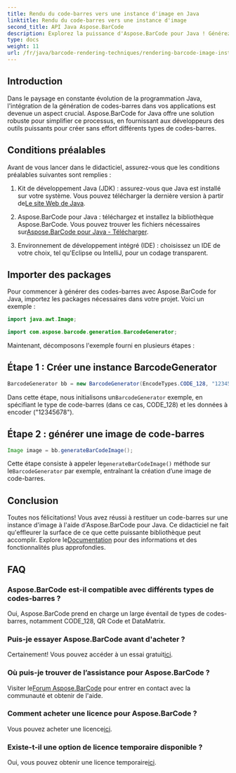 ```yaml
---
title: Rendu du code-barres vers une instance d'image en Java
linktitle: Rendu du code-barres vers une instance d'image
second_title: API Java Aspose.BarCode
description: Explorez la puissance d'Aspose.BarCode pour Java ! Générez sans effort des codes-barres de différents types à l’aide de cette bibliothèque robuste.
type: docs
weight: 11
url: /fr/java/barcode-rendering-techniques/rendering-barcode-image-instance/
---
```


## Introduction

Dans le paysage en constante évolution de la programmation Java, l'intégration de la génération de codes-barres dans vos applications est devenue un aspect crucial. Aspose.BarCode for Java offre une solution robuste pour simplifier ce processus, en fournissant aux développeurs des outils puissants pour créer sans effort différents types de codes-barres.

## Conditions préalables

Avant de vous lancer dans le didacticiel, assurez-vous que les conditions préalables suivantes sont remplies :

1.  Kit de développement Java (JDK) : assurez-vous que Java est installé sur votre système. Vous pouvez télécharger la dernière version à partir de[Le site Web de Java](https://www.oracle.com/java/technologies/javase-downloads.html).

2.  Aspose.BarCode pour Java : téléchargez et installez la bibliothèque Aspose.BarCode. Vous pouvez trouver les fichiers nécessaires sur[Aspose.BarCode pour Java - Télécharger](https://releases.aspose.com/barcode/java/).

3. Environnement de développement intégré (IDE) : choisissez un IDE de votre choix, tel qu'Eclipse ou IntelliJ, pour un codage transparent.

## Importer des packages

Pour commencer à générer des codes-barres avec Aspose.BarCode for Java, importez les packages nécessaires dans votre projet. Voici un exemple :

```java
import java.awt.Image;

import com.aspose.barcode.generation.BarcodeGenerator;
```

Maintenant, décomposons l'exemple fourni en plusieurs étapes :

## Étape 1 : Créer une instance BarcodeGenerator

```java
BarcodeGenerator bb = new BarcodeGenerator(EncodeTypes.CODE_128, "12345678");
```

 Dans cette étape, nous initialisons un`BarcodeGenerator` exemple, en spécifiant le type de code-barres (dans ce cas, CODE_128) et les données à encoder ("12345678").

## Étape 2 : générer une image de code-barres

```java
Image image = bb.generateBarCodeImage();
```

 Cette étape consiste à appeler le`generateBarCodeImage()` méthode sur le`BarcodeGenerator` par exemple, entraînant la création d’une image de code-barres.

## Conclusion

 Toutes nos félicitations! Vous avez réussi à restituer un code-barres sur une instance d'image à l'aide d'Aspose.BarCode pour Java. Ce didacticiel ne fait qu'effleurer la surface de ce que cette puissante bibliothèque peut accomplir. Explore le[Documentation](https://reference.aspose.com/barcode/java/) pour des informations et des fonctionnalités plus approfondies.

## FAQ

### Aspose.BarCode est-il compatible avec différents types de codes-barres ?
Oui, Aspose.BarCode prend en charge un large éventail de types de codes-barres, notamment CODE_128, QR Code et DataMatrix.

### Puis-je essayer Aspose.BarCode avant d'acheter ?
 Certainement! Vous pouvez accéder à un essai gratuit[ici](https://releases.aspose.com/).

### Où puis-je trouver de l’assistance pour Aspose.BarCode ?
 Visiter le[Forum Aspose.BarCode](https://forum.aspose.com/c/barcode/13) pour entrer en contact avec la communauté et obtenir de l'aide.

### Comment acheter une licence pour Aspose.BarCode ?
 Vous pouvez acheter une licence[ici](https://purchase.aspose.com/buy).

### Existe-t-il une option de licence temporaire disponible ?
 Oui, vous pouvez obtenir une licence temporaire[ici](https://purchase.aspose.com/temporary-license/).
